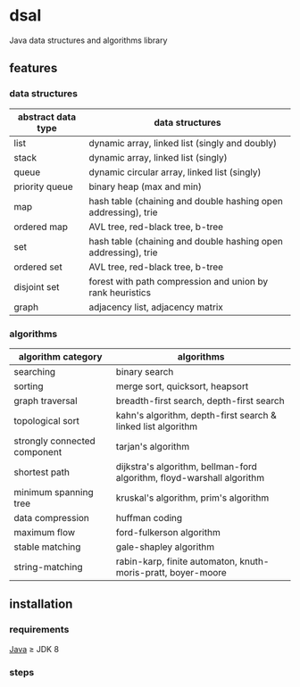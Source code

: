 # dsal

Java data structures and algorithms library

## features

### data structures

| abstract data type | data structures                                                |
| ------------------ | -------------------------------------------------------------- |
| list               | dynamic array, linked list (singly and doubly)                 |
| stack              | dynamic array, linked list (singly)                            |
| queue              | dynamic circular array, linked list (singly)                   |
| priority queue     | binary heap (max and min)                                      |
| map                | hash table (chaining and double hashing open addressing), trie |
| ordered map        | AVL tree, red-black tree, b-tree                               |
| set                | hash table (chaining and double hashing open addressing), trie |
| ordered set        | AVL tree, red-black tree, b-tree                               |
| disjoint set       | forest with path compression and union by rank heuristics      |
| graph              | adjacency list, adjacency matrix                               |

### algorithms

| algorithm category           | algorithms                                                             |
| ---------------------------- |------------------------------------------------------------------------|
| searching                    | binary search                                                          |
| sorting                      | merge sort, quicksort, heapsort                                        |
| graph traversal              | breadth-first search, depth-first search                               |
| topological sort             | kahn's algorithm, depth-first search & linked list algorithm           |
| strongly connected component | tarjan's algorithm                                                     |
| shortest path                | dijkstra's algorithm, bellman-ford algorithm, floyd-warshall algorithm |
| minimum spanning tree        | kruskal's algorithm, prim's algorithm                                  |
| data compression             | huffman coding                                                         |
| maximum flow                 | ford-fulkerson algorithm                                               |
| stable matching              | gale-shapley algorithm                                                 |
| string-matching              | rabin-karp, finite automaton, knuth-moris-pratt, boyer-moore           |

## installation

### requirements

[Java](https://adoptium.net/) $\ge$ JDK 8

### steps
